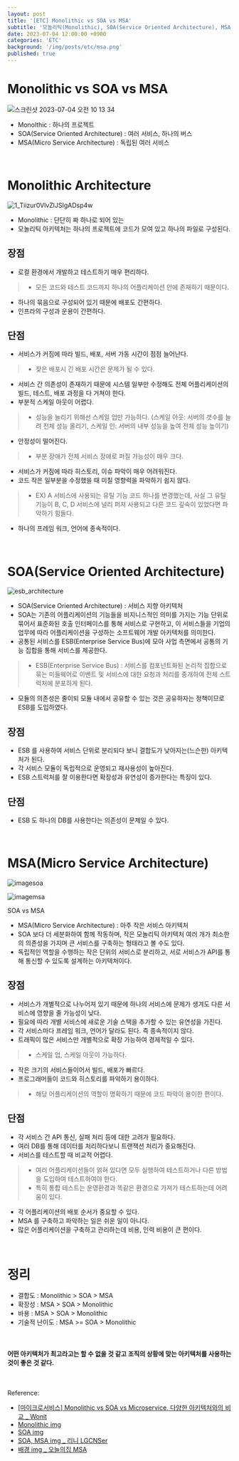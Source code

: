 ```yaml
---
layout: post
title: '[ETC] Monolithic vs SOA vs MSA'
subtitle: '모놀리틱(Monolithic), SOA(Service Oriented Architecture), MSA(Micro Service Architecture)'
date: 2023-07-04 12:00:00 +0900
categories: 'ETC'
background: '/img/posts/etc/msa.png'
published: true
---
```


# Monolithic vs SOA vs MSA

![스크린샷 2023-07-04 오전 10 13 34](https://github.com/iheese/TIL/assets/88040158/a51bb78d-c4a5-49e8-a5f5-d5044956f6c5)

- Monolthic : 하나의 프로젝트
- SOA(Service Oriented Architecture) : 여러 서비스, 하나의 버스
- MSA(Micro Service Architecture) : 독립된 여러 서비스 

<br>

# Monolithic Architecture

![1_Tiizur0VlvZlJSIgADsp4w](https://github.com/iheese/TIL/assets/88040158/a1c6496c-8d06-4a02-86c7-ea9881fb1260)

- Monolithic : 단단히 짜 하나로 되어 있는
- 모놀리틱 아키텍처는 하나의 프로젝트에 코드가 모여 있고 하나의 파일로 구성된다. 

## 장점
- 로컬 환경에서 개발하고 테스트하기 매우 편리하다.
> - 모든 코드와 테스트 코드까지 하나의 어플리케이션 안에 존재하기 때문이다.
- 하나의 묶음으로 구성되어 있기 때문에 배포도 간편하다.
- 인프라의 구성과 운용이 간편하다. 

## 단점
- 서비스가 커짐에 따라 빌드, 배포, 서버 가동 시간이 점점 늘어난다. 
> - 잦은 배포시 긴 배포 시간은 문제가 될 수 있다.
- 서비스 간 의존성이 존재하기 때문에 시스템 일부만 수정해도 전체 어플리케이션의 빌드, 테스트, 배포 과정을 다 거쳐야 한다. 
- 부분적 스케일 아웃이 어렵다.
> - 성능을 늘리기 위해선 스케일 업만 가능하다. (스케일 아웃: 서버의 갯수를 늘려 전체 성능 올리기, 스케일 인: 서버의 내부 성능을 높여 전체 성능 높이기)
- 안정성이 떨어진다.
> - 부분 장애가 전체 서비스 장애로 퍼질 가능성이 매우 크다.
- 서비스가 커짐에 따라 히스토리, 이슈 파악이 매우 어려워진다.
- 코드 작은 일부분을 수정했을 때 미칠 영향력을 파악하기 쉽지 않다.
> - EX) A 서비스에 사용되는 유틸 기능 코드 하나를 변경했는데, 사실 그 유틸 기능이 B, C, D 서비스에 널리 퍼져 사용되고 다른 코드 깊숙이 있었다면 파악하기 힘들다. 
- 하나의 프레임 워크, 언어에 종속적이다. 

<br>

# SOA(Service Oriented Architecture)

![esb_architecture](https://github.com/iheese/TIL/assets/88040158/ddb4c52d-b43f-4fe3-beb6-baf3792a15f3)

- SOA(Service Oriented Architecture) : 서비스 지향 아키텍처
- SOA는 기존의 어플리케이션의 기능들을 비지니스적인 의미를 가지는 기능 단위로 묶어서 표준화된 호출 인터페이스를 통해 서비스로 구현하고, 이 서비스들을 기업의 업무에 따라 어플리케이션을 구성하는 소프트웨어 개발 아키텍처를 의미한다.
- 공통된 서비스를 ESB(Enterprise Service Bus)에 모아 사업 측면에서 공통의 기능 집합을 통해 서비스를 제공한다.
> - ESB(Enterprise Service Bus) : 서비스를 컴포넌트화된 논리적 집합으로 묶는 미들웨어로 이벤트 및 서비스에 대한 요청과 처리를 중개하여 전체 스트럭처에 분포하게 된다. 
- 모듈의 의존성은 줄이되 모듈 내에서 공유할 수 있는 것은 공유하자는 정책이므로 ESB를 도입하였다. 

## 장점
- ESB 를 사용하여 서비스 단위로 분리되다 보니 결합도가 낮아지는(느슨한) 아키텍처가 된다.
- 각 서비스 모듈이 독립적으로 운영되고 재사용성이 높아진다.
- ESB 스트럭처를 잘 이용한다면 확장성과 유연성이 증가한다는 특징이 있다.

## 단점
- ESB 도 하나의 DB를 사용한다는 의존성이 문제일 수 있다. 

<br>

# MSA(Micro Service Architecture)

![imagesoa](https://github.com/iheese/TIL/assets/88040158/b907586c-3959-4ab0-b172-41e63c4228cf)

![imagemsa](https://github.com/iheese/TIL/assets/88040158/db4ebe5a-18ed-4af0-a964-704ed6934a4a)

SOA vs MSA

- MSA(Micro Service Architecture) : 아주 작은 서비스 아키텍처
- SOA 보다 더 세분화하여 함께 작동하며, 작은 모놀리틱 아키텍처 여러 개가 최소한의 의존성을 가지며 큰 서비스를 구축하는 형태라고 볼 수도 있다. 
- 독립적인 역할을 수행하는 작은 단위의 서비스로 분리하고, 서로 서비스가 API를 통해 통신할 수 있도록 설계하는 아키텍처이다. 

## 장점
- 서비스가 개별적으로 나누어져 있기 때문에 하나의 서비스에 문제가 생겨도 다른 서비스에 영향을 줄 가능성이 낮다.
- 필요에 따라 개별 서비스에 새로운 기술 스택을 추가할 수 있는 유연성을 가진다.
- 각 서비스마다 프레임 워크, 언어가 달라도 된다. 즉 종속적이지 않다.
- 트래픽이 많은 서비스만 개별적으로 확장 가능하여 경제적일 수 있다.
> - 스케일 업, 스케일 아웃이 가능하다. 
- 작은 크기의 서비스들이어서 빌드, 배포가 빠르다.
- 프로그래머들이 코드와 히스토리를 파악하기 용이하다.
> - 해당 어플리케이션의 역할이 명확하기 때문에 코드 파악이 용이한 편이다. 

## 단점
- 각 서비스 간 API 통신, 실패 처리 등에 대한 고려가 필요하다.
- 여러 DB를 통해 데이터를 처리하다보니 트랜잭션 처리가 중요해진다.
- 서비스를 테스트할 때 비교적 어렵다.
> - 여러 어플리케이션들이 얽혀 있다면 모두 실행하여 테스트하거나 다른 방법을 도입하여 테스트하여야 한다.
> - 특히 통합 테스트는 운영환경과 똑같은 환경으로 가져가 테스트하는데 어려움이 있다.
- 각 어플리케이션의 배포 순서가 중요할 수 있다.
- MSA 를 구축하고 파악하는 일은 쉬운 일이 아니다. 
- 많은 어플리케이션을 구축하고 관리하는데 비용, 인력 비용이 큰 편이다. 

<br>

# 정리
- 결합도 : Monolithic > SOA > MSA
- 확장성 : MSA > SOA > Monolithic
- 바용 : MSA > SOA > Monolithic
- 기술적 난이도 : MSA >= SOA > Monolithic

<br>

#### 어떤 아키텍처가 최고라고는 할 수 없을 것 같고 조직의 상황에 맞는 아키텍처를 사용하는 것이 좋은 것 같다. 

<br>

Reference:

- [[마이크로서비스] Monolithic vs SOA vs Microservice, 다양한 아키텍처와의 비교 _ Wonit](https://wonit.tistory.com/487)
- [Monolithic img](https://medium.com/design-microservices-architecture-with-patterns/monolithic-architecture-is-still-worth-at-2021-98bfc112dc24)
- [SOA img](https://www.hcltech.com/blogs/everything-you-need-know-about-enterprise-service-bus-esb)
- [SOA, MSA img _ 리니 LGCNSer](https://blog.naver.com/PostView.nhn?blogId=stmshra&logNo=221446919085&categoryNo=80&parentCategoryNo=0&viewDate=&currentPage=3&postListTopCurrentPage=&from=postList&userTopListOpen=true&userTopListCount=5&userTopListManageOpen=false&userTopListCurrentPage=3)
- [배경 img _ 오늘의집 MSA](https://www.bucketplace.com/post/2021-11-19-%EC%98%A4%EB%8A%98%EC%9D%98%EC%A7%91-msa-%EC%97%AC%EC%A0%95-part-1-%EC%8B%9C%EC%9E%91/)